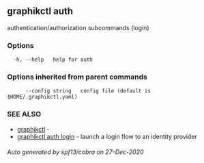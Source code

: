 ## graphikctl auth

authentication/authorization subcommands (login)

### Options

```
  -h, --help   help for auth
```

### Options inherited from parent commands

```
      --config string   config file (default is $HOME/.graphikctl.yaml)
```

### SEE ALSO

* [graphikctl](graphikctl.md)	 - 
* [graphikctl auth login](graphikctl_auth_login.md)	 - launch a login flow to an identity provider

###### Auto generated by spf13/cobra on 27-Dec-2020
